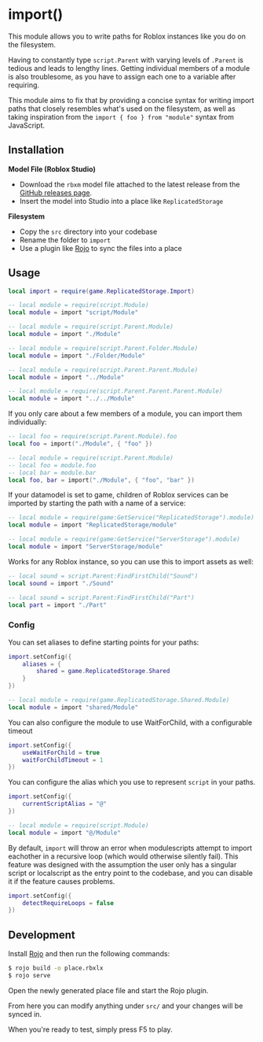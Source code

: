 # import()

This module allows you to write paths for Roblox instances like you do on the filesystem.

Having to constantly type `script.Parent` with varying levels of `.Parent` is tedious and leads to lengthy lines. Getting individual members of a module is also troublesome, as you have to assign each one to a variable after requiring.

This module aims to fix that by providing a concise syntax for writing import paths that closely resembles what's used on the filesystem, as well as taking inspiration from the `import { foo } from "module"` syntax from JavaScript.

## Installation

**Model File (Roblox Studio)**
- Download the `rbxm` model file attached to the latest release from the [GitHub releases page](https://github.com/vocksel/import/releases).
- Insert the model into Studio into a place like `ReplicatedStorage`

**Filesystem**
- Copy the `src` directory into your codebase
- Rename the folder to `import`
- Use a plugin like [Rojo](https://github.com/LPGhatguy/rojo) to sync the files into a place

## Usage

```lua
local import = require(game.ReplicatedStorage.Import)

-- local module = require(script.Module)
local module = import "script/Module"

-- local module = require(script.Parent.Module)
local module = import "./Module"

-- local module = require(script.Parent.Folder.Module)
local module = import "./Folder/Module"

-- local module = require(script.Parent.Parent.Module)
local module = import "../Module"

-- local module = require(script.Parent.Parent.Parent.Module)
local module = import "../../Module"
```

If you only care about a few members of a module, you can import them individually:

```lua
-- local foo = require(script.Parent.Module).foo
local foo = import("./Module", { "foo" })

-- local module = require(script.Parent.Module)
-- local foo = module.foo
-- local bar = module.bar
local foo, bar = import("./Module", { "foo", "bar" })
```

If your datamodel is set to game, children of Roblox services can be imported by starting the path with a name of a service:

```lua
-- local module = require(game:GetService("ReplicatedStorage").module)
local module = import "ReplicatedStorage/module"

-- local module = require(game:GetService("ServerStorage").module)
local module = import "ServerStorage/module"
```

Works for any Roblox instance, so you can use this to import assets as well:

```lua
-- local sound = script.Parent:FindFirstChild("Sound")
local sound = import "./Sound"

-- local sound = script.Parent:FindFirstChild("Part")
local part = import "./Part"
```

### Config

You can set aliases to define starting points for your paths:

```lua
import.setConfig({
	aliases = {
		shared = game.ReplicatedStorage.Shared
	}
})

-- local module = require(game.ReplicatedStorage.Shared.Module)
local module = import "shared/Module"
```

You can also configure the module to use WaitForChild, with a configurable timeout

```lua
import.setConfig({
	useWaitForChild = true
	waitForChildTimeout = 1
})
```

You can configure the alias which you use to represent `script` in your paths.

```lua
import.setConfig({
	currentScriptAlias = "@"
})

-- local module = require(script.Module)
local module = import "@/Module"
```

By default, `import` will throw an error when modulescripts attempt to import eachother in a recursive loop (which would otherwise silently fail). This feature was designed with the assumption the user only has a singular script or localscript as the entry point to the codebase, and you can disable it if the feature causes problems.
```lua
import.setConfig({
	detectRequireLoops = false
})
```

## Development

Install [Rojo](https://github.com/rojo-rbx/rojo/) and then run the following commands:

```sh
$ rojo build -o place.rbxlx
$ rojo serve
```

Open the newly generated place file and start the Rojo plugin.

From here you can modify anything under `src/` and your changes will be synced in.

When you're ready to test, simply press F5 to play.
